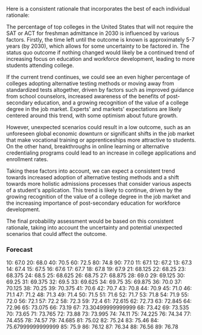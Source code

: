Here is a consistent rationale that incorporates the best of each individual rationale:

The percentage of top colleges in the United States that will not require the SAT or ACT for freshman admittance in 2030 is influenced by various factors. Firstly, the time left until the outcome is known is approximately 5-7 years (by 2030), which allows for some uncertainty to be factored in. The status quo outcome if nothing changed would likely be a continued trend of increasing focus on education and workforce development, leading to more students attending college.

If the current trend continues, we could see an even higher percentage of colleges adopting alternative testing methods or moving away from standardized tests altogether, driven by factors such as improved guidance from school counselors, increased awareness of the benefits of post-secondary education, and a growing recognition of the value of a college degree in the job market. Experts' and markets' expectations are likely centered around this trend, with some optimism about future growth.

However, unexpected scenarios could result in a low outcome, such as an unforeseen global economic downturn or significant shifts in the job market that make vocational training or apprenticeships more attractive to students. On the other hand, breakthroughs in online learning or alternative credentialing programs could lead to an increase in college applications and enrollment rates.

Taking these factors into account, we can expect a consistent trend towards increased adoption of alternative testing methods and a shift towards more holistic admissions processes that consider various aspects of a student's application. This trend is likely to continue, driven by the growing recognition of the value of a college degree in the job market and the increasing importance of post-secondary education for workforce development.

The final probability assessment would be based on this consistent rationale, taking into account the uncertainty and potential unexpected scenarios that could affect the outcome.

### Forecast

10: 67.0
20: 68.0
40: 70.5
60: 72.5
80: 74.8
90: 77.0
11: 67.1
12: 67.2
13: 67.3
14: 67.4
15: 67.5
16: 67.6
17: 67.7
18: 67.8
19: 67.9
21: 68.125
22: 68.25
23: 68.375
24: 68.5
25: 68.625
26: 68.75
27: 68.875
28: 69.0
29: 69.125
30: 69.25
31: 69.375
32: 69.5
33: 69.625
34: 69.75
35: 69.875
36: 70.0
37: 70.125
38: 70.25
39: 70.375
41: 70.6
42: 70.7
43: 70.8
44: 70.9
45: 71.0
46: 71.1
47: 71.2
48: 71.3
49: 71.4
50: 71.5
51: 71.6
52: 71.7
53: 71.8
54: 71.9
55: 72.0
56: 72.1
57: 72.2
58: 72.3
59: 72.4
61: 72.615
62: 72.73
63: 72.845
64: 72.96
65: 73.075
66: 73.19
67: 73.30499999999999
68: 73.42
69: 73.535
70: 73.65
71: 73.765
72: 73.88
73: 73.995
74: 74.11
75: 74.225
76: 74.34
77: 74.455
78: 74.57
79: 74.685
81: 75.02
82: 75.24
83: 75.46
84: 75.67999999999999
85: 75.9
86: 76.12
87: 76.34
88: 76.56
89: 76.78